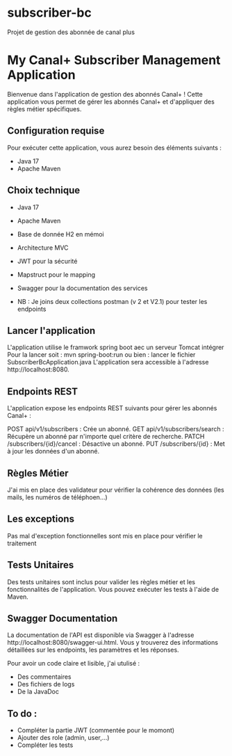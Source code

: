 # subscriber-bc
Projet de gestion des abonnée de canal plus

# My Canal+ Subscriber Management Application

Bienvenue dans l'application de gestion des abonnés Canal+ ! Cette application vous permet de gérer les abonnés Canal+ et d'appliquer des règles métier spécifiques.

## Configuration requise

Pour exécuter cette application, vous aurez besoin des éléments suivants :
- Java 17
- Apache Maven

## Choix technique

- Java 17
- Apache Maven
- Base de donnée H2 en mémoi
- Architecture MVC
- JWT pour la sécurité
- Mapstruct pour le mapping
- Swagger pour la documentation des services

- NB : Je joins deux collections postman (v 2 et V2.1) pour tester les endpoints


## Lancer l'application
L'application utilise le framwork spring boot aec un serveur Tomcat intégrer
Pour la lancer soit : mvn spring-boot:run
ou bien : lancer le fichier SubscriberBcApplication.java
L'application sera accessible à l'adresse http://localhost:8080.

## Endpoints REST
L'application expose les endpoints REST suivants pour gérer les abonnés Canal+ :

POST api/v1/subscribers : Crée un abonné.
GET api/v1/subscribers/search : Récupère un abonné par n'importe quel critère de recherche.
PATCH /subscribers/{id}/cancel : Désactive un abonné.
PUT /subscribers/{id} : Met à jour les données d'un abonné.

## Règles Métier
J'ai mis en place des validateur pour vérifier la cohérence des données (les mails, les numéros de téléphoen...)

## Les exceptions

Pas mal d'exception fonctionnelles sont mis en place pour vérifier le traitement

## Tests Unitaires
Des tests unitaires sont inclus pour valider les règles métier et les fonctionnalités de l'application.
Vous pouvez exécuter les tests à l'aide de Maven.


## Swagger Documentation
La documentation de l'API est disponible via Swagger à l'adresse http://localhost:8080/swagger-ui.html.
Vous y trouverez des informations détaillées sur les endpoints, les paramètres et les réponses.

Pour avoir un code claire et lisible, j'ai utulisé :
- Des commentaires
- Des fichiers de logs
- De la JavaDoc

## To do :
- Compléter la partie JWT (commentée pour le momont)
- Ajouter des role (admin, user,...)
- Compléter les tests

